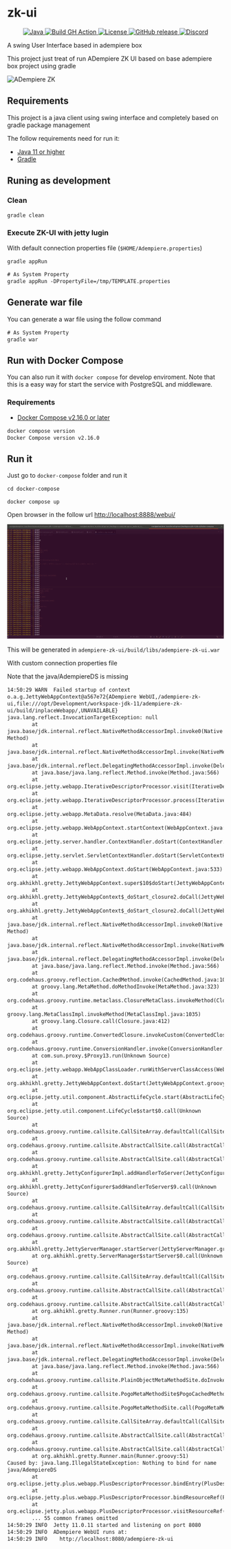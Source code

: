 # zk-ui

<p align="center">
  <a href="https://adoptium.net/es/temurin/releases/?version=11">
    <img src="https://badgen.net/badge/Java/11/orange" alt="Java">
  </a>
  <a href="https://github.com/adempiere/zk-ui/actions/workflows/ci.yml">
    <img src="https://github.com/adempiere/zk-ui/actions/workflows/ci.yml/badge.svg" alt="Build GH Action">
  </a>
  <a href="https://github.com/adempiere/zk-ui/blob/master/LICENSE">
    <img src="https://img.shields.io/badge/license-GNU/GPL%20(v2)-blue" alt="License">
  </a>
  <a href="https://github.com/adempiere/zk-ui/releases/latest">
    <img src="https://img.shields.io/github/release/adempiere/adempiere-zk-ui.svg" alt="GitHub release">
  </a>
  <a href="https://discord.gg/T6eH6A7PJZ">
    <img src="https://badgen.net/badge/discord/join%20chat" alt="Discord">
  </a>
</p>

A swing User Interface based in adempiere box

This project just treat of run ADempiere ZK UI based on base adempiere box project using gradle

![ADempiere ZK](docs/ADempiere_ZK.gif)

## Requirements

This project is a java client using swing interface and completely based on gradle package management

The follow requirements need for run it:

- [Java 11 or higher](https://adoptopenjdk.net/)
- [Gradle](https://gradle.org/install/)

## Runing as development
### Clean
```shell
gradle clean
```

### Execute ZK-UI with jetty lugin
With default connection properties file (`$HOME/Adempiere.properties`)
```shell
gradle appRun
```

```shell
# As System Property
gradle appRun -DPropertyFile=/tmp/TEMPLATE.properties
```


## Generate war file

You can generate a war file using the follow command

```shell
# As System Property
gradle war
```

## Run with Docker Compose

You can also run it with `docker compose` for develop enviroment. Note that this is a easy way for start the service with PostgreSQL and middleware.

### Requirements

- [Docker Compose v2.16.0 or later](https://docs.docker.com/compose/install/linux/)

```Shell
docker compose version
Docker Compose version v2.16.0
```

## Run it

Just go to `docker-compose` folder and run it

```Shell
cd docker-compose
```

```Shell
docker compose up
```

Open browser in the follow url [http://localhost:8888/webui/](http://localhost:8888/webui/)


![ADempiere ZK](docs/Docker_Compose_ZK.gif)

This will be generated in `adempiere-zk-ui/build/libs/adempiere-zk-ui.war`


With custom connection properties file

Note that the java/AdempiereDS is missing


```Shell
14:50:29 WARN  Failed startup of context o.a.g.JettyWebAppContext@a567e72{ADempiere WebUI,/adempiere-zk-ui,file:///opt/Development/workspace-jdk-11/adempiere-zk-ui/build/inplaceWebapp/,UNAVAILABLE}
java.lang.reflect.InvocationTargetException: null
        at java.base/jdk.internal.reflect.NativeMethodAccessorImpl.invoke0(Native Method)
        at java.base/jdk.internal.reflect.NativeMethodAccessorImpl.invoke(NativeMethodAccessorImpl.java:62)
        at java.base/jdk.internal.reflect.DelegatingMethodAccessorImpl.invoke(DelegatingMethodAccessorImpl.java:43)
        at java.base/java.lang.reflect.Method.invoke(Method.java:566)
        at org.eclipse.jetty.webapp.IterativeDescriptorProcessor.visit(IterativeDescriptorProcessor.java:81)
        at org.eclipse.jetty.webapp.IterativeDescriptorProcessor.process(IterativeDescriptorProcessor.java:69)
        at org.eclipse.jetty.webapp.MetaData.resolve(MetaData.java:484)
        at org.eclipse.jetty.webapp.WebAppContext.startContext(WebAppContext.java:1304)
        at org.eclipse.jetty.server.handler.ContextHandler.doStart(ContextHandler.java:896)
        at org.eclipse.jetty.servlet.ServletContextHandler.doStart(ServletContextHandler.java:306)
        at org.eclipse.jetty.webapp.WebAppContext.doStart(WebAppContext.java:533)
        at org.akhikhl.gretty.JettyWebAppContext.super$10$doStart(JettyWebAppContext.groovy)
        at org.akhikhl.gretty.JettyWebAppContext$_doStart_closure2.doCall(JettyWebAppContext.groovy:47)
        at org.akhikhl.gretty.JettyWebAppContext$_doStart_closure2.doCall(JettyWebAppContext.groovy)
        at java.base/jdk.internal.reflect.NativeMethodAccessorImpl.invoke0(Native Method)
        at java.base/jdk.internal.reflect.NativeMethodAccessorImpl.invoke(NativeMethodAccessorImpl.java:62)
        at java.base/jdk.internal.reflect.DelegatingMethodAccessorImpl.invoke(DelegatingMethodAccessorImpl.java:43)
        at java.base/java.lang.reflect.Method.invoke(Method.java:566)
        at org.codehaus.groovy.reflection.CachedMethod.invoke(CachedMethod.java:107)
        at groovy.lang.MetaMethod.doMethodInvoke(MetaMethod.java:323)
        at org.codehaus.groovy.runtime.metaclass.ClosureMetaClass.invokeMethod(ClosureMetaClass.java:274)
        at groovy.lang.MetaClassImpl.invokeMethod(MetaClassImpl.java:1035)
        at groovy.lang.Closure.call(Closure.java:412)
        at org.codehaus.groovy.runtime.ConvertedClosure.invokeCustom(ConvertedClosure.java:50)
        at org.codehaus.groovy.runtime.ConversionHandler.invoke(ConversionHandler.java:112)
        at com.sun.proxy.$Proxy13.run(Unknown Source)
        at org.eclipse.jetty.webapp.WebAppClassLoader.runWithServerClassAccess(WebAppClassLoader.java:134)
        at org.akhikhl.gretty.JettyWebAppContext.doStart(JettyWebAppContext.groovy:46)
        at org.eclipse.jetty.util.component.AbstractLifeCycle.start(AbstractLifeCycle.java:93)
        at org.eclipse.jetty.util.component.LifeCycle$start$0.call(Unknown Source)
        at org.codehaus.groovy.runtime.callsite.CallSiteArray.defaultCall(CallSiteArray.java:47)
        at org.codehaus.groovy.runtime.callsite.AbstractCallSite.call(AbstractCallSite.java:125)
        at org.codehaus.groovy.runtime.callsite.AbstractCallSite.call(AbstractCallSite.java:130)
        at org.akhikhl.gretty.JettyConfigurerImpl.addHandlerToServer(JettyConfigurerImpl.groovy:323)
        at org.akhikhl.gretty.JettyConfigurer$addHandlerToServer$9.call(Unknown Source)
        at org.codehaus.groovy.runtime.callsite.CallSiteArray.defaultCall(CallSiteArray.java:47)
        at org.codehaus.groovy.runtime.callsite.AbstractCallSite.call(AbstractCallSite.java:125)
        at org.codehaus.groovy.runtime.callsite.AbstractCallSite.call(AbstractCallSite.java:148)
        at org.akhikhl.gretty.JettyServerManager.startServer(JettyServerManager.groovy:59)
        at org.akhikhl.gretty.ServerManager$startServer$0.call(Unknown Source)
        at org.codehaus.groovy.runtime.callsite.CallSiteArray.defaultCall(CallSiteArray.java:47)
        at org.codehaus.groovy.runtime.callsite.AbstractCallSite.call(AbstractCallSite.java:125)
        at org.codehaus.groovy.runtime.callsite.AbstractCallSite.call(AbstractCallSite.java:139)
        at org.akhikhl.gretty.Runner.run(Runner.groovy:135)
        at java.base/jdk.internal.reflect.NativeMethodAccessorImpl.invoke0(Native Method)
        at java.base/jdk.internal.reflect.NativeMethodAccessorImpl.invoke(NativeMethodAccessorImpl.java:62)
        at java.base/jdk.internal.reflect.DelegatingMethodAccessorImpl.invoke(DelegatingMethodAccessorImpl.java:43)
        at java.base/java.lang.reflect.Method.invoke(Method.java:566)
        at org.codehaus.groovy.runtime.callsite.PlainObjectMetaMethodSite.doInvoke(PlainObjectMetaMethodSite.java:43)
        at org.codehaus.groovy.runtime.callsite.PogoMetaMethodSite$PogoCachedMethodSiteNoUnwrapNoCoerce.invoke(PogoMetaMethodSite.java:193)
        at org.codehaus.groovy.runtime.callsite.PogoMetaMethodSite.call(PogoMetaMethodSite.java:73)
        at org.codehaus.groovy.runtime.callsite.CallSiteArray.defaultCall(CallSiteArray.java:47)
        at org.codehaus.groovy.runtime.callsite.AbstractCallSite.call(AbstractCallSite.java:125)
        at org.codehaus.groovy.runtime.callsite.AbstractCallSite.call(AbstractCallSite.java:130)
        at org.akhikhl.gretty.Runner.main(Runner.groovy:51)
Caused by: java.lang.IllegalStateException: Nothing to bind for name java/AdempiereDS
        at org.eclipse.jetty.plus.webapp.PlusDescriptorProcessor.bindEntry(PlusDescriptorProcessor.java:892)
        at org.eclipse.jetty.plus.webapp.PlusDescriptorProcessor.bindResourceRef(PlusDescriptorProcessor.java:814)
        at org.eclipse.jetty.plus.webapp.PlusDescriptorProcessor.visitResourceRef(PlusDescriptorProcessor.java:221)
        ... 55 common frames omitted
14:50:29 INFO  Jetty 11.0.11 started and listening on port 8080
14:50:29 INFO  ADempiere WebUI runs at:
14:50:29 INFO    http://localhost:8080/adempiere-zk-ui
```
